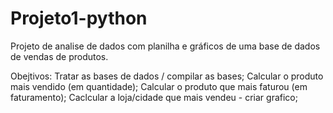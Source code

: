 # Projeto1-python
Projeto de analise de dados com planilha e gráficos de uma base de dados de vendas de produtos.

Obejtivos:
Tratar as bases de dados / compilar as bases;
Calcular o produto mais vendido (em quantidade);
Calcular o produto que mais faturou (em faturamento);
Caclcular a loja/cidade que mais vendeu - criar grafico;
